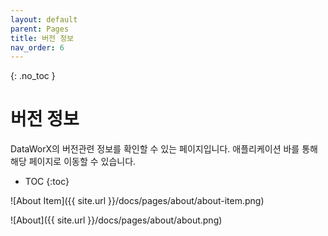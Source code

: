 ```yaml
---
layout: default
parent: Pages
title: 버전 정보
nav_order: 6
---
```


{: .no_toc }
# 버전 정보
DataWorX의 버전관련 정보를 확인할 수 있는 페이지입니다. 애플리케이션 바를 통해 해당 페이지로 이동할 수 있습니다.

- TOC
{:toc}

![About Item]({{ site.url }}/docs/pages/about/about-item.png)

![About]({{ site.url }}/docs/pages/about/about.png)

